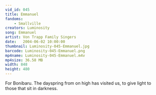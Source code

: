```yaml
---
vid_id: 045
title: Emmanuel
fandoms:
    - Smallville
creators: Luminosity
song: Emmanuel
artist: Von Trapp Family Singers
date:   2004-06-02 10:00:00
thumbnail: Luminosity-045-Emmanuel.jpg
barcode: Luminosity-045-Emmanuel.png
mp4name: Luminosity-045-Emmanuel.m4v
mp4size: 36.58 MB
width: 848
height: 480
---
```


For Bonibaru. The dayspring from on high has visited us, to give light to those that sit in darkness.
  